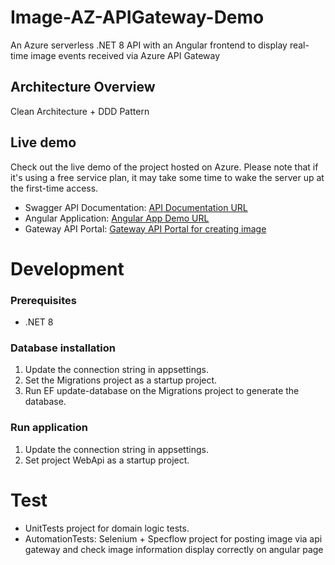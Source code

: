 # Image-AZ-APIGateway-Demo
An Azure serverless .NET 8 API with an Angular frontend to display real-time image events received via Azure API Gateway

## Architecture Overview
Clean Architecture + DDD Pattern

## Live demo
Check out the live demo of the project hosted on Azure.
Please note that if it's using a free service plan, it may take some time to wake the server up at the first-time access.

- Swagger API Documentation: [API Documentation URL](https://latestimageviewer-api-djc8gzczfnanfce7.southeastasia-01.azurewebsites.net/swagger/index.html)
- Angular Application: [Angular App Demo URL](https://latestimageviewer-hefeeef7bpa0fcar.southeastasia-01.azurewebsites.net/)
- Gateway API Portal: [Gateway API Portal for creating image](https://latestimageviewer-apigateway.developer.azure-api.net/api-details#api=imageazapigateway-server&operation=post-public-images)

# Development

### Prerequisites
- .NET 8

### Database installation
1.  Update the connection string in appsettings.
2.  Set the Migrations project as a startup project.
3.	Run EF update-database on the Migrations project to generate the database.

### Run application
1.  Update the connection string in appsettings.
1.  Set project WebApi as a startup project.

# Test
- UnitTests project for domain logic tests.
- AutomationTests: Selenium + Specflow project for posting image via api gateway and check image information display correctly on angular page
